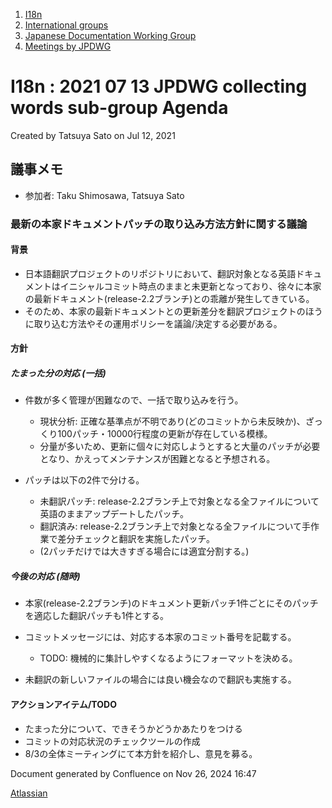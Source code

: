1. [I18n](index.html)
2. [International groups](International-groups_22970373.html)
3. [Japanese Documentation Working Group](Japanese-Documentation-Working-Group_22970444.html)
4. [Meetings by JPDWG](Meetings-by-JPDWG_22970537.html)

# I18n : 2021 07 13 JPDWG collecting words sub-group Agenda

Created by Tatsuya Sato on Jul 12, 2021

## 議事メモ

- 参加者: Taku Shimosawa, Tatsuya Sato

### 最新の本家ドキュメントパッチの取り込み方法方針に関する議論

#### 背景

- 日本語翻訳プロジェクトのリポジトリにおいて、翻訳対象となる英語ドキュメントはイニシャルコミット時点のままと未更新となっており、徐々に本家の最新ドキュメント(release-2.2ブランチ)との乖離が発生してきている。
- そのため、本家の最新ドキュメントとの更新差分を翻訳プロジェクトのほうに取り込む方法やその運用ポリシーを議論/決定する必要がある。

#### 方針

##### たまった分の対応 (一括)

- 件数が多く管理が困難なので、一括で取り込みを行う。
  
  - 現状分析: 正確な基準点が不明であり(どのコミットから未反映か)、ざっくり100パッチ・10000行程度の更新が存在している模様。
  - 分量が多いため、更新に個々に対応しようとすると大量のパッチが必要となり、かえってメンテナンスが困難となると予想される。
- パッチは以下の2件で分ける。
  
  - 未翻訳パッチ: release-2.2ブランチ上で対象となる全ファイルについて英語のままアップデートしたパッチ。
  - 翻訳済み: release-2.2ブランチ上で対象となる全ファイルについて手作業で差分チェックと翻訳を実施したパッチ。
  - (2パッチだけでは大きすぎる場合には適宜分割する。)

##### 今後の対応 (随時)

- 本家(release-2.2ブランチ)のドキュメント更新パッチ1件ごとにそのパッチを適応した翻訳パッチも1件とする。
- コミットメッセージには、対応する本家のコミット番号を記載する。
  
  - TODO: 機械的に集計しやすくなるようにフォーマットを決める。
- 未翻訳の新しいファイルの場合には良い機会なので翻訳も実施する。

#### アクションアイテム/TODO

- たまった分について、できそうかどうかあたりをつける
- コミットの対応状況のチェックツールの作成
- 8/3の全体ミーティングにて本方針を紹介し、意見を募る。

Document generated by Confluence on Nov 26, 2024 16:47

[Atlassian](http://www.atlassian.com/)
